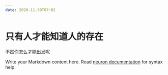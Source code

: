 ```yaml
---
date: 2020-11-30T07:02
---
```


# 只有人才能知道人的存在

不然你怎么才能出发呢

Write your Markdown content here. Read [neuron documentation](https://neuron.zettel.page/2011404.html) for syntax help.


